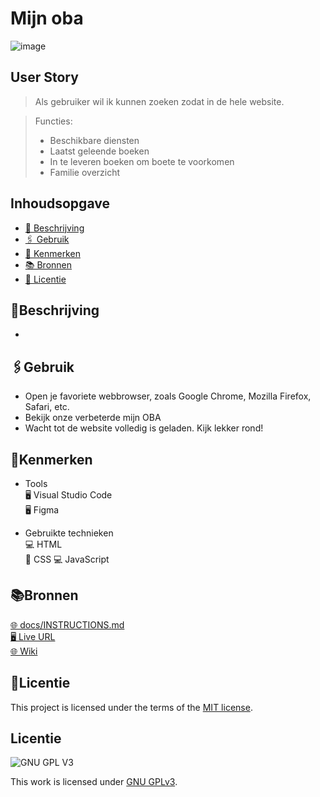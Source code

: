 # Mijn oba
![image](https://github.com/OvenMagnetron/oba/assets/91184609/e24fd9ad-46df-4b2c-9b27-6f893434e313)

## User Story

>Als gebruiker wil ik kunnen zoeken zodat in de hele website.

>Functies:
> * Beschikbare diensten
> * Laatst geleende boeken
> * In te leveren boeken om boete te voorkomen
> * Familie overzicht


## Inhoudsopgave
  * [📝 Beschrijving](#beschrijving)  
  * [🖇 Gebruik](#gebruik)  
  * [🔖 Kenmerken](#kenmerken)  
  * [📚 Bronnen](#bronnen)  
  * [👾 Licentie](#licentie)  

## 📝Beschrijving
-
## 🖇Gebruik

* Open je favoriete webbrowser, zoals Google Chrome, Mozilla Firefox, Safari, etc.
* Bekijk onze verbeterde mijn OBA
* Wacht tot de website volledig is geladen. Kijk lekker rond!

## 🔖Kenmerken

* Tools  
🖥️ Visual Studio Code  
🖥️ Figma  

* Gebruikte technieken  
💻 HTML  
🎨 CSS
💻 JavaScript  

## 📚Bronnen
[🌐 docs/INSTRUCTIONS.md](docs/INSTRUCTIONS.md)  
[🖥️ Live URL](https://ovenmagnetron.github.io/oba/)  
[🌐 Wiki](https://github.com/OvenMagnetron/oba/wiki)  


## 👾Licentie
This project is licensed under the terms of the [MIT license](./LICENSE).



## Licentie

![GNU GPL V3](https://www.gnu.org/graphics/gplv3-127x51.png)

This work is licensed under [GNU GPLv3](./LICENSE).
